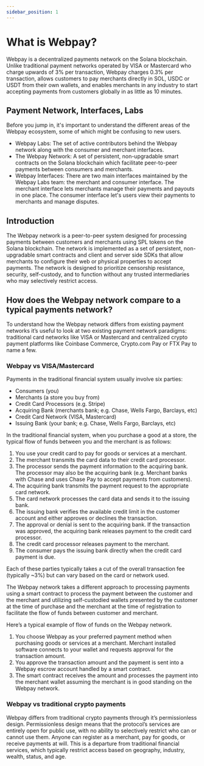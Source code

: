 ```yaml
---
sidebar_position: 1
---
```


# What is Webpay?

Webpay is a decentralized payments network on the Solana blockchain. Unlike traditional payment networks operated by VISA or Mastercard who charge upwards of 3% per transaction, Webpay charges 0.3% per transaction, allows customers to pay merchants directly in SOL, USDC or USDT from their own wallets, and enables merchants in any industry to start accepting payments from customers globally in as little as 10 minutes.

## Payment Network, Interfaces, Labs

Before you jump in, it's important to understand the different areas of the Webpay ecosystem, some of which might be confusing to new users.

- Webpay Labs: The set of active contributors behind the Webpay network along with the consumer and merchant interfaces.
- The Webpay Network: A set of persistent, non-upgradable smart contracts on the Solana blockchain which facilitate peer-to-peer payments between consumers and merchants.
- Webpay Interfaces: There are two main interfaces maintained by the Webpay Labs team: the merchant and consumer interface. The merchant interface lets merchants manage their payments and payouts in one place. The consumer interface let's users view their payments to merchants and manage disputes.

## Introduction

The Webpay network is a peer-to-peer system designed for processing payments between customers and merchants using SPL tokens on the Solana blockchain. The network is implemented as a set of persistent, non-upgradable smart contracts and client and server side SDKs that allow merchants to configure their web or physical properties to accept payments. The network is designed to prioritize censorship resistance, security, self-custody, and to function without any trusted intermediaries who may selectively restrict access.

## How does the Webpay network compare to a typical payments network?

To understand how the Webpay network differs from existing payment networks it’s useful to look at two existing payment network paradigms: traditional card networks like VISA or Mastercard and centralized crypto payment platforms like Coinbase Commerce, Crypto.com Pay or FTX Pay to name a few.

### Webpay vs VISA/Mastercard

Payments in the traditional financial system usually involve six parties:

- Consumers (you)
- Merchants (a store you buy from)
- Credit Card Processors (e.g. Stripe)
- Acquiring Bank (merchants bank; e.g. Chase, Wells Fargo, Barclays, etc)
- Credit Card Network (VISA, Mastercard)
- Issuing Bank (your bank; e.g. Chase, Wells Fargo, Barclays, etc)

In the traditional financial system, when you purchase a good at a store, the typical flow of funds between you and the merchant is as follows:

1. You use your credit card to pay for goods or services at a merchant.
2. The merchant transmits the card data to their credit card processor.
3. The processor sends the payment information to the acquiring bank. The processor may also be the acquiring bank (e.g. Merchant banks with Chase and uses Chase Pay to accept payments from customers).
4. The acquiring bank transmits the payment request to the appropriate card network.
5. The card network processes the card data and sends it to the issuing bank.
6. The issuing bank verifies the available credit limit in the customer account and either approves or declines the transaction.
7. The approval or denial is sent to the acquiring bank. If the transaction was approved, the acquiring bank releases payment to the credit card processor.
8. The credit card processor releases payment to the merchant.
9. The consumer pays the issuing bank directly when the credit card payment is due.

Each of these parties typically takes a cut of the overall transaction fee (typically ~3%) but can vary based on the card or network used.

The Webpay network takes a different approach to processing payments using a smart contract to process the payment between the customer and the merchant and utilizing self-custodied wallets presented by the customer at the time of purchase and the merchant at the time of registration to facilitate the flow of funds between customer and merchant.

Here’s a typical example of flow of funds on the Webpay network.

1. You choose Webpay as your preferred payment method when purchasing goods or services at a merchant. Merchant installed software connects to your wallet and requests approval for the transaction amount.
2. You approve the transaction amount and the payment is sent into a Webpay escrow account handled by a smart contract.
3. The smart contract receives the amount and processes the payment into the merchant wallet assuming the merchant is in good standing on the Webpay network.

### Webpay vs traditional crypto payments

Webpay differs from traditional crypto payments through it’s permissionless design. Permissionless design means that the protocol’s services are entirely open for public use, with no ability to selectively restrict who can or cannot use them. Anyone can register as a merchant, pay for goods, or receive payments at will. This is a departure from traditional financial services, which typically restrict access based on geography, industry, wealth, status, and age.
